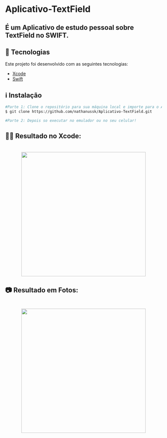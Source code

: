 # Aplicativo-TextField

## É um Aplicativo de estudo pessoal sobre TextField no SWIFT.

## :rocket: Tecnologias

Este projeto foi desenvolvido com as seguintes tecnologias:

- [Xcode](https://developer.apple.com/xcode/)
- [Swift](https://developer.apple.com/swift/)

## :information_source: Instalação

```bash
#Parte 1: Clone o repositório para sua máquina local e importe para o Android Studio,
$ git clone https://github.com/nathanussk/Aplicativo-TextField.git

#Parte 2: Depois so executar no emulador ou no seu celular!

```
## 👨‍💻 Resultado no Xcode:

<h1 align="center">

<img src="https://user-images.githubusercontent.com/53570115/138614627-c25c8d7f-e24e-4625-8536-7c7ade6e19cf.png"
    height="400">

</h1>

## 📷 Resultado em Fotos:

<h1 align="center">

<img src="https://user-images.githubusercontent.com/53570115/138614620-71f1a446-02c6-4465-bc18-067db7f2ea1d.png"
    height="400">

</h1>
